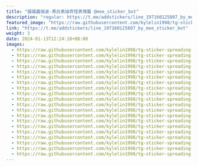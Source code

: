 ```yaml
---
title: "貓貓蟲咖波-黑白素描奇怪表情篇 @moe_sticker_bot"
description: "regular: https://t.me/addstickers/line_197160125807_by_moe_sticker_bot"
featured_image: "https://raw.githubusercontent.com/kylelin1998/tg-sticker-spreading-worldwide-images/main/img/a08acf58-84b0-4a43-8484-053832efc931.jpg"
link: "https://t.me/addstickers/line_197160125807_by_moe_sticker_bot"
weight: 3
date: 2024-01-13T12:24:18+08:00
images:
  - https://raw.githubusercontent.com/kylelin1998/tg-sticker-spreading-worldwide-images/main/img/a08acf58-84b0-4a43-8484-053832efc931.jpg
  - https://raw.githubusercontent.com/kylelin1998/tg-sticker-spreading-worldwide-images/main/img/cda3a96e-97fd-40f8-a2ee-f26ad5fc13a7.jpg
  - https://raw.githubusercontent.com/kylelin1998/tg-sticker-spreading-worldwide-images/main/img/c398a7bb-5820-4f9b-96d1-89c81a41bfaf.jpg
  - https://raw.githubusercontent.com/kylelin1998/tg-sticker-spreading-worldwide-images/main/img/1dd1ea3c-e456-482e-bc1a-516e5ef2860c.jpg
  - https://raw.githubusercontent.com/kylelin1998/tg-sticker-spreading-worldwide-images/main/img/ab2c875d-612e-4132-8c3f-7d2cff051456.jpg
  - https://raw.githubusercontent.com/kylelin1998/tg-sticker-spreading-worldwide-images/main/img/3449bdff-7ef8-4d47-bbbe-ba7af181d538.jpg
  - https://raw.githubusercontent.com/kylelin1998/tg-sticker-spreading-worldwide-images/main/img/b5eee4b8-0b01-48c8-8393-a1f4d3b9f72b.jpg
  - https://raw.githubusercontent.com/kylelin1998/tg-sticker-spreading-worldwide-images/main/img/8cd2cc18-a16a-466d-b439-ed4bc3327f24.jpg
  - https://raw.githubusercontent.com/kylelin1998/tg-sticker-spreading-worldwide-images/main/img/34ff09b9-37d9-4866-9801-269d95424875.jpg
  - https://raw.githubusercontent.com/kylelin1998/tg-sticker-spreading-worldwide-images/main/img/b8f5a099-d544-48a8-8829-88747bd0adab.jpg
  - https://raw.githubusercontent.com/kylelin1998/tg-sticker-spreading-worldwide-images/main/img/0ad2697c-ca2a-4b5c-afe5-b5e5de9d3707.jpg
  - https://raw.githubusercontent.com/kylelin1998/tg-sticker-spreading-worldwide-images/main/img/c410036e-522f-454f-8576-8c71f22f72e8.jpg
  - https://raw.githubusercontent.com/kylelin1998/tg-sticker-spreading-worldwide-images/main/img/2abcb9da-be6b-4444-9da1-4c21936a7a4e.jpg
  - https://raw.githubusercontent.com/kylelin1998/tg-sticker-spreading-worldwide-images/main/img/c121ca08-8fa1-4578-ba4b-3fd0ee768740.jpg
  - https://raw.githubusercontent.com/kylelin1998/tg-sticker-spreading-worldwide-images/main/img/09c4798f-d455-45a5-99c0-d45259666629.jpg
  - https://raw.githubusercontent.com/kylelin1998/tg-sticker-spreading-worldwide-images/main/img/0370ee38-d39c-41f3-9b64-e71191f5981c.jpg
  - https://raw.githubusercontent.com/kylelin1998/tg-sticker-spreading-worldwide-images/main/img/69e5bfc7-685a-470a-b022-96da337091f6.jpg
  - https://raw.githubusercontent.com/kylelin1998/tg-sticker-spreading-worldwide-images/main/img/9a358b7c-2f6a-43d0-8c66-47cb1c5a0ba2.jpg
  - https://raw.githubusercontent.com/kylelin1998/tg-sticker-spreading-worldwide-images/main/img/b2d6f0c1-b622-4d60-a02a-d13b4ff331ba.jpg
  - https://raw.githubusercontent.com/kylelin1998/tg-sticker-spreading-worldwide-images/main/img/39b1d467-dc16-4031-9410-82ac1674ba20.jpg
---
```

